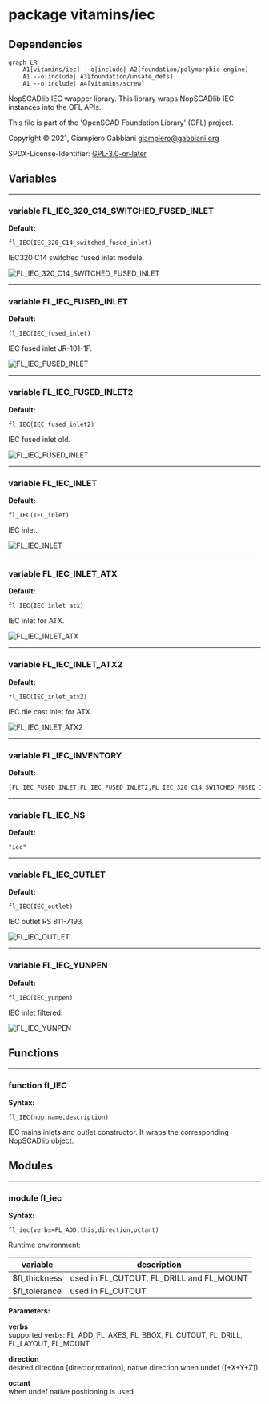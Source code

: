 # package vitamins/iec

## Dependencies

```mermaid
graph LR
    A1[vitamins/iec] --o|include| A2[foundation/polymorphic-engine]
    A1 --o|include| A3[foundation/unsafe_defs]
    A1 --o|include| A4[vitamins/screw]
```

NopSCADlib IEC wrapper library. This library wraps NopSCADlib IEC instances
into the OFL APIs.

This file is part of the 'OpenSCAD Foundation Library' (OFL) project.

Copyright © 2021, Giampiero Gabbiani <giampiero@gabbiani.org>

SPDX-License-Identifier: [GPL-3.0-or-later](https://spdx.org/licenses/GPL-3.0-or-later.html)


## Variables

---

### variable FL_IEC_320_C14_SWITCHED_FUSED_INLET

__Default:__

    fl_IEC(IEC_320_C14_switched_fused_inlet)

IEC320 C14 switched fused inlet module.

![FL_IEC_320_C14_SWITCHED_FUSED_INLET](256x256/fig_FL_IEC_320_C14_SWITCHED_FUSED_INLET.png)


---

### variable FL_IEC_FUSED_INLET

__Default:__

    fl_IEC(IEC_fused_inlet)

IEC fused inlet JR-101-1F.

![FL_IEC_FUSED_INLET](256x256/fig_FL_IEC_FUSED_INLET.png)


---

### variable FL_IEC_FUSED_INLET2

__Default:__

    fl_IEC(IEC_fused_inlet2)

IEC fused inlet old.

![FL_IEC_FUSED_INLET](256x256/fig_FL_IEC_FUSED_INLET2.png)


---

### variable FL_IEC_INLET

__Default:__

    fl_IEC(IEC_inlet)

IEC inlet.

![FL_IEC_INLET](256x256/fig_FL_IEC_INLET.png)


---

### variable FL_IEC_INLET_ATX

__Default:__

    fl_IEC(IEC_inlet_atx)

IEC inlet for ATX.

![FL_IEC_INLET_ATX](256x256/fig_FL_IEC_INLET_ATX.png)


---

### variable FL_IEC_INLET_ATX2

__Default:__

    fl_IEC(IEC_inlet_atx2)

IEC die cast inlet for ATX.

![FL_IEC_INLET_ATX2](256x256/fig_FL_IEC_INLET_ATX2.png)


---

### variable FL_IEC_INVENTORY

__Default:__

    [FL_IEC_FUSED_INLET,FL_IEC_FUSED_INLET2,FL_IEC_320_C14_SWITCHED_FUSED_INLET,FL_IEC_INLET,FL_IEC_INLET_ATX,FL_IEC_INLET_ATX2,FL_IEC_YUNPEN,FL_IEC_OUTLET,]

---

### variable FL_IEC_NS

__Default:__

    "iec"

---

### variable FL_IEC_OUTLET

__Default:__

    fl_IEC(IEC_outlet)

IEC outlet RS 811-7193.

![FL_IEC_OUTLET](256x256/fig_FL_IEC_OUTLET.png)


---

### variable FL_IEC_YUNPEN

__Default:__

    fl_IEC(IEC_yunpen)

IEC inlet filtered.

![FL_IEC_YUNPEN](256x256/fig_FL_IEC_YUNPEN.png)


## Functions

---

### function fl_IEC

__Syntax:__

```text
fl_IEC(nop,name,description)
```

IEC mains inlets and outlet constructor. It wraps the corresponding
NopSCADlib object.


## Modules

---

### module fl_iec

__Syntax:__

    fl_iec(verbs=FL_ADD,this,direction,octant)

Runtime environment:

| variable       | description                               |
| ---            | ---                                       |
| $fl_thickness  | used in FL_CUTOUT, FL_DRILL and FL_MOUNT  |
| $fl_tolerance  | used in FL_CUTOUT                         |


__Parameters:__

__verbs__  
supported verbs: FL_ADD, FL_AXES, FL_BBOX, FL_CUTOUT, FL_DRILL, FL_LAYOUT, FL_MOUNT

__direction__  
desired direction [director,rotation], native direction when undef ([+X+Y+Z])

__octant__  
when undef native positioning is used


